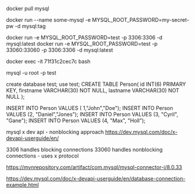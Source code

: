 docker pull mysql

docker run --name some-mysql -e MYSQL_ROOT_PASSWORD=my-secret-pw -d mysql:tag

docker run -e MYSQL_ROOT_PASSWORD=test -p 3306:3306 -d mysql:latest
docker run -e MYSQL_ROOT_PASSWORD=test -p 33060:33060 -p 3306:3306 -d mysql:latest

docker exec -it 71f31c2cec7c bash

mysql -u root -p
test



create database test;
use test;
CREATE TABLE Person(
id INT(6) PRIMARY KEY,
firstname VARCHAR(30) NOT NULL,
lastname VARCHAR(30) NOT NULL
);

INSERT INTO Person VALUES ( 1,"John","Doe");
INSERT INTO Person VALUES (2, "Daniel","Jones");
INSERT INTO Person VALUES (3, "Cyril", "Gane");
INSERT INTO Person VALUES (4, "Max", "Holl");


mysql x dev api - nonblocking approach
https://dev.mysql.com/doc/x-devapi-userguide/en/

3306 handles blocking connections
33060 handles nonblocking connections - uses x protocol




https://mvnrepository.com/artifact/com.mysql/mysql-connector-j/8.0.33

https://dev.mysql.com/doc/x-devapi-userguide/en/database-connection-example.html

